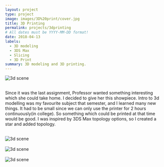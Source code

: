 ```yaml
---
layout: project
type: project
image: images/3D%20print/cover.jpg
title: 3D Printing
permalink: projects/3dprinting
# All dates must be YYYY-MM-DD format!
date: 2018-04-13
labels:
  - 3D modeling
  - 3DS Max
  - Slicing
  - 3D Print
summary: 3D modeling and 3D printing.
---
```


<section class="container" style="max-width:700px;max-height: 100%;">
  <div class="row">
    <img src="https://aryan1107.github.io/folio/images/3D%20print/cover.jpg" style="max-height: 100%;" class="rounded img-fluid mx-auto d-block" alt="3d scene">
  </div>
</section>
<br>

<section class="container" style="max-width:700px;">
  <div class="row">
    <p>Since it was the last assignment, Professor wanted something interesting which she could take home. I decided to give her this showpiece. Intro to 3d modelling was my favourite subject that semester, and I learned many new things. It had to be small since we can only use the printer for 2 hours continuously(in college). So something which could be printed at that time would be good. I was inspired by 3DS Max topology options, so I created a star and added topology.
    </p>
  </div>
</section>
<br>
<section class="container" style="max-width:700px;">
  <div class="row">
    <img src="https://aryan1107.github.io/folio/images/3D%20print/3.png" style="max-height: 100%;" class="rounded img-fluid mx-auto d-block" alt="3d scene">
  </div>
</section>
<br>
<section class="container" style="max-width:700px;">
  <div class="row">
    <img src="https://aryan1107.github.io/folio/images/3D%20print/2.jpg" style="max-height: 100%;" class="rounded img-fluid mx-auto d-block" alt="3d scene">
  </div>
</section>
<br>
<section class="container" style="max-width:700px;">
  <div class="row">
    <img src="https://aryan1107.github.io/folio/images/3D%20print/1.jpg" style="max-height: 100%;" class="rounded img-fluid mx-auto d-block" alt="3d scene">
  </div>
</section>
<br>

